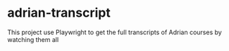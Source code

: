 # adrian-transcript
This project use Playwright to get the full transcripts of Adrian courses by watching them all
